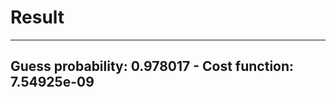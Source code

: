 # Result

-----------------------------------------------------------
Guess probability: 0.978017 - Cost function: 7.54925e-09
-----------------------------------------------------------